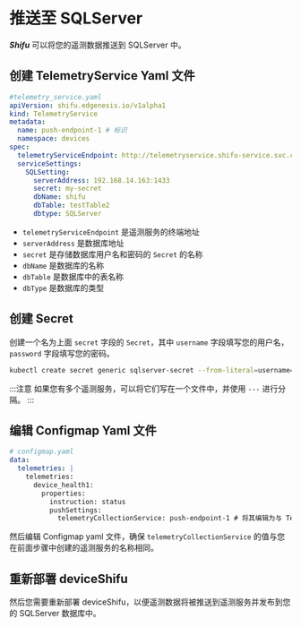 # 推送至 SQLServer

***Shifu*** 可以将您的遥测数据推送到 SQLServer 中。

## 创建 TelemetryService Yaml 文件

```yaml
#telemetry_service.yaml
apiVersion: shifu.edgenesis.io/v1alpha1
kind: TelemetryService
metadata:
  name: push-endpoint-1 # 标识
  namespace: devices
spec:
  telemetryServiceEndpoint: http://telemetryservice.shifu-service.svc.cluster.local
  serviceSettings:
    SQLSetting:
      serverAddress: 192.168.14.163:1433
      secret: my-secret
      dbName: shifu
      dbTable: testTable2
      dbtype: SQLServer
```

- `telemetryServiceEndpoint` 是遥测服务的终端地址
- `serverAddress` 是数据库地址
- `secret` 是存储数据库用户名和密码的 `Secret` 的名称
- `dbName` 是数据库的名称
- `dbTable` 是数据库中的表名称
- `dbType` 是数据库的类型

## 创建 Secret

创建一个名为上面 `secret` 字段的 `Secret`，其中 `username` 字段填写您的用户名，`password` 字段填写您的密码。

```bash
kubectl create secret generic sqlserver-secret --from-literal=username=your_username --from-literal=password=your_password -n devices
```

:::注意
如果您有多个遥测服务，可以将它们写在一个文件中，并使用 `---` 进行分隔。
:::

## 编辑 Configmap Yaml 文件

```yaml
# configmap.yaml
data:
  telemetries: |
    telemetries:
      device_health1:
        properties:
          instruction: status
          pushSettings:
            telemetryCollectionService: push-endpoint-1 # 将其编辑为与 TelemetryService 的名称相同
```

然后编辑 Configmap yaml 文件，确保 `telemetryCollectionService` 的值与您在前面步骤中创建的遥测服务的名称相同。

## 重新部署 deviceShifu

然后您需要重新部署 deviceShifu，以便遥测数据将被推送到遥测服务并发布到您的 SQLServer 数据库中。